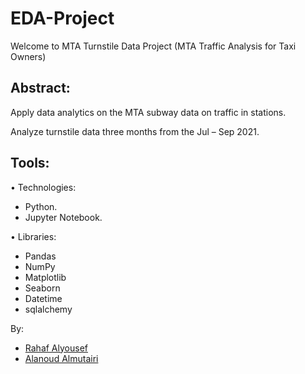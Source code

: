 # EDA-Project
Welcome to MTA Turnstile Data Project
(MTA Traffic Analysis for Taxi Owners)

## Abstract:
Apply data analytics on the MTA subway data on traffic in stations.

Analyze turnstile data three months from the Jul – Sep 2021. 

## Tools:

• Technologies:
- Python.
- Jupyter Notebook.

• Libraries:
- Pandas
- NumPy
- Matplotlib
- Seaborn
- Datetime
- sqlalchemy

By:
- [Rahaf Alyousef](https://github.com/rahafkh1)
- [Alanoud Almutairi](https://github.com/alaanouud)
